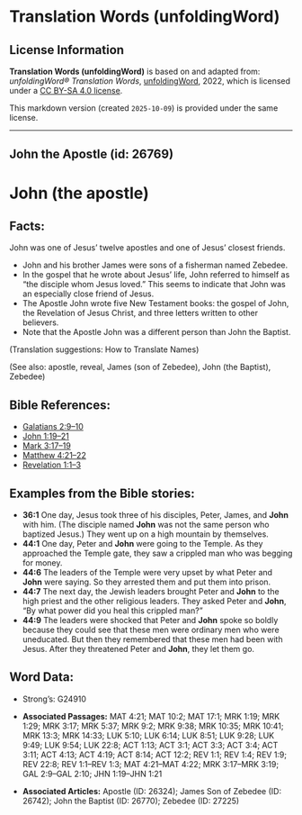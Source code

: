 # Translation Words (unfoldingWord)

## License Information

**Translation Words (unfoldingWord)** is based on and adapted from: _unfoldingWord® Translation Words_, [unfoldingWord](https://unfoldingword.org/utw), 2022, which is licensed under a [CC BY-SA 4.0 license](https://creativecommons.org/licenses/by-sa/4.0/legalcode.en).

This markdown version (created `2025-10-09`) is provided under the same license.



--------------------------------

## John the Apostle (id: 26769)

John (the apostle)
==================

Facts:
------

John was one of Jesus’ twelve apostles and one of Jesus’ closest friends.

* John and his brother James were sons of a fisherman named Zebedee.
* In the gospel that he wrote about Jesus’ life, John referred to himself as “the disciple whom Jesus loved.” This seems to indicate that John was an especially close friend of Jesus.
* The Apostle John wrote five New Testament books: the gospel of John, the Revelation of Jesus Christ, and three letters written to other believers.
* Note that the Apostle John was a different person than John the Baptist.

(Translation suggestions: How to Translate Names)

(See also: apostle, reveal, James (son of Zebedee), John (the Baptist), Zebedee)

Bible References:
-----------------

* [Galatians 2:9–10](https://ref.ly/Gal2:9-Gal2:10)
* [John 1:19–21](https://ref.ly/John1:19-John1:21)
* [Mark 3:17–19](https://ref.ly/Mark3:17-Mark3:19)
* [Matthew 4:21–22](https://ref.ly/Matt4:21-Matt4:22)
* [Revelation 1:1–3](https://ref.ly/Rev1:1-Rev1:3)

Examples from the Bible stories:
--------------------------------

* **36:1** One day, Jesus took three of his disciples, Peter, James, and **John** with him. (The disciple named **John** was not the same person who baptized Jesus.) They went up on a high mountain by themselves.
* **44:1** One day, Peter and **John** were going to the Temple. As they approached the Temple gate, they saw a crippled man who was begging for money.
* **44:6** The leaders of the Temple were very upset by what Peter and **John** were saying. So they arrested them and put them into prison.
* **44:7** The next day, the Jewish leaders brought Peter and **John** to the high priest and the other religious leaders. They asked Peter and **John**, “By what power did you heal this crippled man?”
* **44:9** The leaders were shocked that Peter and **John** spoke so boldly because they could see that these men were ordinary men who were uneducated. But then they remembered that these men had been with Jesus. After they threatened Peter and **John**, they let them go.

Word Data:
----------

* Strong’s: G24910

* **Associated Passages:** MAT 4:21; MAT 10:2; MAT 17:1; MRK 1:19; MRK 1:29; MRK 3:17; MRK 5:37; MRK 9:2; MRK 9:38; MRK 10:35; MRK 10:41; MRK 13:3; MRK 14:33; LUK 5:10; LUK 6:14; LUK 8:51; LUK 9:28; LUK 9:49; LUK 9:54; LUK 22:8; ACT 1:13; ACT 3:1; ACT 3:3; ACT 3:4; ACT 3:11; ACT 4:13; ACT 4:19; ACT 8:14; ACT 12:2; REV 1:1; REV 1:4; REV 1:9; REV 22:8; REV 1:1–REV 1:3; MAT 4:21–MAT 4:22; MRK 3:17–MRK 3:19; GAL 2:9–GAL 2:10; JHN 1:19–JHN 1:21
* **Associated Articles:** Apostle (ID: 26324); James Son of Zebedee (ID: 26742); John the Baptist (ID: 26770); Zebedee (ID: 27225)

